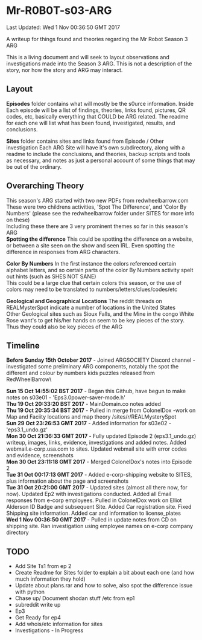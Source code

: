 # Mr-R0B0T-s03-ARG

Last Updated: Wed 1 Nov 00:36:50 GMT 2017

A writeup for things found and theories regarding the Mr Robot Season 3 ARG

This is a living document and will seek to layout observations and investigations made into the Season 3 ARG. This is not a description of the story, nor how the story and ARG may interact. 

Layout
------

**Episodes** folder contains what will mostly be the s0urce information. 
Inside Each episode will be a list of findings, theories, links found, pictures, QR codes, etc, basically everything that COULD be ARG related. The readme for each one will list what has been found, investigated, results, and conclusions. 

**Sites** folder contains sites and links found from Episode / Other investigation
Each ARG Site will have it's own subdirectory, along with a readme to include the conclusions, and theories, backup scripts and tools as necessary, and notes as just a personal account of some things that may be out of the ordinary.  

Overarching Theory
------------------

This season's ARG started with two new PDFs from redwheelbarrow.com\
These were two childrens activities, 'Spot The Difference', and 'Color By Numbers' (please see the redwheelbarrow folder under SITES for more info on these)\
Including these there are 3 very prominent themes so far in this season's ARG\
**Spotting the difference** 
This could be spotting the difference on a website, or between a site seen on the show and seen IRL. Even spotting the difference in responses from ARG characters. 

**Color By Numbers**
In the first instance the colors referenced certain alphabet letters, and so certain parts of the color By Numbers activity spelt out hints (such as SHES NOT SANE)\
This could be a large clue that certain colors this season, or the use of colors may need to be translated to numbers/letters/clues/codes/etc

**Geological and Geographical Locations**
The reddit threads on REALMysterSpot indicate a number of locations in the United States\
Other Geological sites such as Sioux Falls, and the Mine in the congo White Rose want's to get his/her hands on seem to be key pieces of the story. Thus they could also be key pieces of the ARG


Timeline
--------

**Before Sunday 15th October 2017** - Joined ARGSOCIETY Discord channel - investigated some preliminary ARG components, notably the spot the different and colour by numbers kids puzzles released from RedWheelBarrow\

**Sun 15 Oct 14:55:02 BST 2017** - Began this Github, have begun to make notes on s03e01 - 'Eps3.0power-saver-mode.h'\
**Thu 19 Oct 20:33:20 BST 2017** - MainDomain.co notes added \
**Thu 19 Oct 20:35:34 BST 2017** - Pulled in merge from ColonelDox -work on Map and Faciity locations and map theory /sites/r/REALMysterySpot\
**Sun 29 Oct 23:26:53 GMT 2017** - Added information for s03e02 - 'eps3.1_undo.gz'\
**Mon 30 Oct 21:36:33 GMT 2017** - Fully updated Episode 2 (eps3.1_undo.gz) writeup, images, links, evidence, investigations and added notes. Added webmail.e-corp.usa.com to sites. Updated webmail site with error codes and evidence, screenshots\
**Mon 30 Oct 23:11:18 GMT 2017** - Merged ColonelDox's notes into Episode 2\
**Tue 31 Oct 00:17:13 GMT 2017** - Added e-corp-shipping website to SITES, plus information about the page and screenshots\
**Tue 31 Oct 20:21:00 GMT 2017** - Updated sites (almost all there now, for now). Updated Ep2 with investigations conducted. Added all Email responses from e-corp employees. Pulled in ColonelDox work on Elliot Alderson ID Badge and subsequent Site. Added Car registration site. Fixed Shipping site information. Added car and information to license_plates\
**Wed  1 Nov 00:36:50 GMT 2017** - Pulled in update notes from CD on shipping site. Ran investigation using employee names on e-corp company directory





TODO
----
- Add Site Ts1 from ep 2
- Create Readme for Sites folder to explain a bit about each one (and how much information they hold)
- Update about plans.rar and how to solve, also spot the difference issue with python
- Chase up/ Document shodan stuff /etc from ep1
- subreddit write up
- Ep3
- Get Ready for ep4
- Add whois/etc information for sites
- Investigations - In Progress




